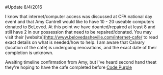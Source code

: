 #Update 8/4/2016

I know that internet/computer access was discussed at CFA national day event and that Amy Cantrell would like to have 10 - 20 useable computers donated to BeLoved. At this point we have doanted/repaired at least 8 and still have 2 in our possession that need to be repaired/donated. You may visit their [website](http://www.belovedasheville.com/internet-cafe/ to read exact details on what is needed/how to help. I am aware that Calvary (location of the cafe) is undergoing renovations, and the exact date of their completion is unknown. 

Awaiting timeline confirmation from Amy, but I've heard second hand theat they're hoping to have the cafe completed before [Code Purple](https://wnchomeless.wordpress.com/2013/11/16/ashevilles-code-purple-what-does-it-really-mean/)
